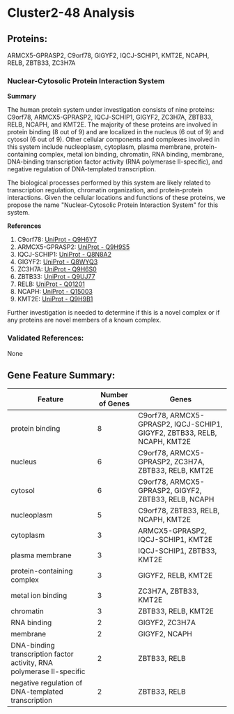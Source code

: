 # Cluster2-48 Analysis

## Proteins: 

ARMCX5-GPRASP2, C9orf78, GIGYF2, IQCJ-SCHIP1, KMT2E, NCAPH, RELB, ZBTB33, ZC3H7A

### Nuclear-Cytosolic Protein Interaction System

**Summary**

The human protein system under investigation consists of nine proteins: C9orf78, ARMCX5-GPRASP2, IQCJ-SCHIP1, GIGYF2, ZC3H7A, ZBTB33, RELB, NCAPH, and KMT2E. The majority of these proteins are involved in protein binding (8 out of 9) and are localized in the nucleus (6 out of 9) and cytosol (6 out of 9). Other cellular components and complexes involved in this system include nucleoplasm, cytoplasm, plasma membrane, protein-containing complex, metal ion binding, chromatin, RNA binding, membrane, DNA-binding transcription factor activity (RNA polymerase II-specific), and negative regulation of DNA-templated transcription.

The biological processes performed by this system are likely related to transcription regulation, chromatin organization, and protein-protein interactions. Given the cellular locations and functions of these proteins, we propose the name "Nuclear-Cytosolic Protein Interaction System" for this system.

**References**

1. C9orf78: [UniProt - Q9H6Y7](https://www.uniprot.org/uniprot/Q9H6Y7)
2. ARMCX5-GPRASP2: [UniProt - Q9H9S5](https://www.uniprot.org/uniprot/Q9H9S5)
3. IQCJ-SCHIP1: [UniProt - Q8N8A2](https://www.uniprot.org/uniprot/Q8N8A2)
4. GIGYF2: [UniProt - Q8WYQ3](https://www.uniprot.org/uniprot/Q8WYQ3)
5. ZC3H7A: [UniProt - Q9H6S0](https://www.uniprot.org/uniprot/Q9H6S0)
6. ZBTB33: [UniProt - Q9UJ77](https://www.uniprot.org/uniprot/Q9UJ77)
7. RELB: [UniProt - Q01201](https://www.uniprot.org/uniprot/Q01201)
8. NCAPH: [UniProt - Q15003](https://www.uniprot.org/uniprot/Q15003)
9. KMT2E: [UniProt - Q9H9B1](https://www.uniprot.org/uniprot/Q9H9B1)

Further investigation is needed to determine if this is a novel complex or if any proteins are novel members of a known complex.

### Validated References: 

None





## Gene Feature Summary: 

| Feature | Number of Genes | Genes |
| --- | --- | --- |
| protein binding | 8 | C9orf78, ARMCX5-GPRASP2, IQCJ-SCHIP1, GIGYF2, ZBTB33, RELB, NCAPH, KMT2E |
| nucleus | 6 | C9orf78, ARMCX5-GPRASP2, ZC3H7A, ZBTB33, RELB, KMT2E |
| cytosol | 6 | C9orf78, ARMCX5-GPRASP2, GIGYF2, ZBTB33, RELB, NCAPH |
| nucleoplasm | 5 | C9orf78, ZBTB33, RELB, NCAPH, KMT2E |
| cytoplasm | 3 | ARMCX5-GPRASP2, IQCJ-SCHIP1, KMT2E |
| plasma membrane | 3 | IQCJ-SCHIP1, ZBTB33, KMT2E |
| protein-containing complex | 3 | GIGYF2, RELB, KMT2E |
| metal ion binding | 3 | ZC3H7A, ZBTB33, KMT2E |
| chromatin | 3 | ZBTB33, RELB, KMT2E |
| RNA binding | 2 | GIGYF2, ZC3H7A |
| membrane | 2 | GIGYF2, NCAPH |
| DNA-binding transcription factor activity, RNA polymerase II-specific | 2 | ZBTB33, RELB |
| negative regulation of DNA-templated transcription | 2 | ZBTB33, RELB |

